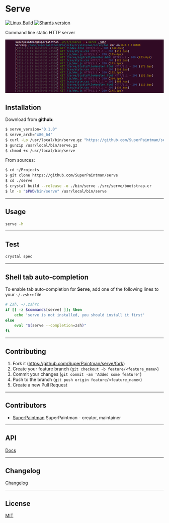 # Serve

[![Linux Build][travis-image]][travis-url]
[![Shards version][shards-image]][shards-url]


Command line static HTTP server


![Screenshot][screenshot-image]


## Installation

Download from **github**:

```sh
$ serve_version="0.1.0"
$ serve_arch="x86_64"
$ curl -Lo /usr/local/bin/serve.gz "https://github.com/SuperPaintman/serve/releases/download/v${serve_version}/serve-${serve_version}_linux_${serve_arch}.gz"
$ gunzip /usr/local/bin/serve.gz
$ chmod +x /usr/local/bin/serve
```


From sources:

```sh
$ cd ~/Projects
$ git clone https://github.com/SuperPaintman/serve
$ cd ./serve
$ crystal build --release -o ./bin/serve ./src/serve/bootstrap.cr
$ ln -s "$PWD/bin/serve" /usr/local/bin/serve
```


--------------------------------------------------------------------------------

## Usage

```sh
serve -h
```


--------------------------------------------------------------------------------

## Test

```sh
crystal spec
```


--------------------------------------------------------------------------------

## Shell tab auto-completion

To enable tab auto-completion for **Serve**, add one of the following lines
to your `~/.zshrc` file.

```sh
# Zsh, ~/.zshrc
if [[ -z $commands[serve] ]]; then
    echo 'serve is not installed, you should install it first'
else
    eval "$(serve --completion=zsh)"
fi
```


--------------------------------------------------------------------------------

## Contributing

1. Fork it (<https://github.com/SuperPaintman/serve/fork>)
2. Create your feature branch (`git checkout -b feature/<feature_name>`)
3. Commit your changes (`git commit -am 'Added some feature'`)
4. Push to the branch (`git push origin feature/<feature_name>`)
5. Create a new Pull Request


--------------------------------------------------------------------------------

## Contributors

- [SuperPaintman](https://github.com/SuperPaintman) SuperPaintman - creator, maintainer


--------------------------------------------------------------------------------

## API
[Docs][docs-url]


--------------------------------------------------------------------------------

## Changelog
[Changelog][changelog-url]


--------------------------------------------------------------------------------

## License

[MIT][license-url]


[license-url]: LICENSE
[changelog-url]: CHANGELOG.md
[docs-url]: https://superpaintman.github.io/serve/
[screenshot-image]: README/screenshot.png
[travis-image]: https://img.shields.io/travis/SuperPaintman/serve/master.svg?label=linux
[travis-url]: https://travis-ci.org/SuperPaintman/serve
[shards-image]: https://img.shields.io/github/tag/superpaintman/serve.svg?label=shards
[shards-url]: https://github.com/superpaintman/serve

